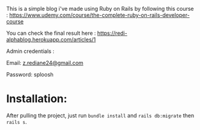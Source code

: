 This is a simple blog i've made using Ruby on Rails by following this course :  https://www.udemy.com/course/the-complete-ruby-on-rails-developer-course 

You can check the final result here : https://redi-alphablog.herokuapp.com/articles/1

Admin credentials : 

Email: z.rediane24@gmail.com

Password: sploosh 

# Installation: 
After pulling the project, just run `bundle install` and `rails db:migrate` then `rails s`. 

